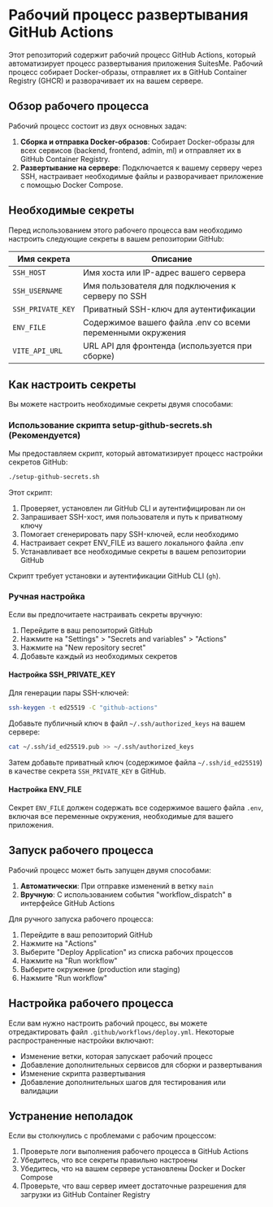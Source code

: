 # Рабочий процесс развертывания GitHub Actions

Этот репозиторий содержит рабочий процесс GitHub Actions, который автоматизирует процесс развертывания приложения SuitesMe. Рабочий процесс собирает Docker-образы, отправляет их в GitHub Container Registry (GHCR) и разворачивает их на вашем сервере.

## Обзор рабочего процесса

Рабочий процесс состоит из двух основных задач:

1. **Сборка и отправка Docker-образов**: Собирает Docker-образы для всех сервисов (backend, frontend, admin, ml) и отправляет их в GitHub Container Registry.
2. **Развертывание на сервере**: Подключается к вашему серверу через SSH, настраивает необходимые файлы и разворачивает приложение с помощью Docker Compose.

## Необходимые секреты

Перед использованием этого рабочего процесса вам необходимо настроить следующие секреты в вашем репозитории GitHub:

| Имя секрета | Описание |
|-------------|----------|
| `SSH_HOST` | Имя хоста или IP-адрес вашего сервера |
| `SSH_USERNAME` | Имя пользователя для подключения к серверу по SSH |
| `SSH_PRIVATE_KEY` | Приватный SSH-ключ для аутентификации |
| `ENV_FILE` | Содержимое вашего файла .env со всеми переменными окружения |
| `VITE_API_URL` | URL API для фронтенда (используется при сборке) |

## Как настроить секреты

Вы можете настроить необходимые секреты двумя способами:

### Использование скрипта setup-github-secrets.sh (Рекомендуется)

Мы предоставляем скрипт, который автоматизирует процесс настройки секретов GitHub:

```bash
./setup-github-secrets.sh
```

Этот скрипт:
1. Проверяет, установлен ли GitHub CLI и аутентифицирован ли он
2. Запрашивает SSH-хост, имя пользователя и путь к приватному ключу
3. Помогает сгенерировать пару SSH-ключей, если необходимо
4. Настраивает секрет ENV_FILE из вашего локального файла .env
5. Устанавливает все необходимые секреты в вашем репозитории GitHub

Скрипт требует установки и аутентификации GitHub CLI (`gh`).

### Ручная настройка

Если вы предпочитаете настраивать секреты вручную:

1. Перейдите в ваш репозиторий GitHub
2. Нажмите на "Settings" > "Secrets and variables" > "Actions"
3. Нажмите на "New repository secret"
4. Добавьте каждый из необходимых секретов

#### Настройка SSH_PRIVATE_KEY

Для генерации пары SSH-ключей:

```bash
ssh-keygen -t ed25519 -C "github-actions"
```

Добавьте публичный ключ в файл `~/.ssh/authorized_keys` на вашем сервере:

```bash
cat ~/.ssh/id_ed25519.pub >> ~/.ssh/authorized_keys
```

Затем добавьте приватный ключ (содержимое файла `~/.ssh/id_ed25519`) в качестве секрета `SSH_PRIVATE_KEY` в GitHub.

#### Настройка ENV_FILE

Секрет `ENV_FILE` должен содержать все содержимое вашего файла `.env`, включая все переменные окружения, необходимые для вашего приложения.

## Запуск рабочего процесса

Рабочий процесс может быть запущен двумя способами:

1. **Автоматически**: При отправке изменений в ветку `main`
2. **Вручную**: С использованием события "workflow_dispatch" в интерфейсе GitHub Actions

Для ручного запуска рабочего процесса:

1. Перейдите в ваш репозиторий GitHub
2. Нажмите на "Actions"
3. Выберите "Deploy Application" из списка рабочих процессов
4. Нажмите на "Run workflow"
5. Выберите окружение (production или staging)
6. Нажмите "Run workflow"

## Настройка рабочего процесса

Если вам нужно настроить рабочий процесс, вы можете отредактировать файл `.github/workflows/deploy.yml`. Некоторые распространенные настройки включают:

- Изменение ветки, которая запускает рабочий процесс
- Добавление дополнительных сервисов для сборки и развертывания
- Изменение скрипта развертывания
- Добавление дополнительных шагов для тестирования или валидации

## Устранение неполадок

Если вы столкнулись с проблемами с рабочим процессом:

1. Проверьте логи выполнения рабочего процесса в GitHub Actions
2. Убедитесь, что все секреты правильно настроены
3. Убедитесь, что на вашем сервере установлены Docker и Docker Compose
4. Проверьте, что ваш сервер имеет достаточные разрешения для загрузки из GitHub Container Registry
